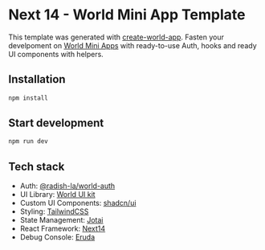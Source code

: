 # Next 14 - World Mini App Template

This template was generated with [create-world-app](https://www.npmjs.com/package/create-world-app). Fasten your develpoment on [World Mini Apps](https://docs.world.org/mini-apps) with ready-to-use Auth, hooks and ready UI components with helpers.

## Installation

```sh
npm install
```

## Start development

```sh
npm run dev
```

## Tech stack

- Auth: [@radish-la/world-auth](https://www.npmjs.com/package/@radish-la/world-auth)
- UI Library: [World UI kit](https://mini-apps-ui-kit.world.org/?path=/docs/components-numberpad--docs)
- Custom UI Components: [shadcn/ui](https://ui.shadcn.com/docs/components/sonner)
- Styling: [TailwindCSS](https://tailwindcss.com/docs/styling-with-utility-classes)
- State Management: [Jotai](https://jotai.org/)
- React Framework: [Next14](https://nextjs.org/docs/14/getting-started)
- Debug Console: [Eruda](https://eruda.liriliri.io/)

